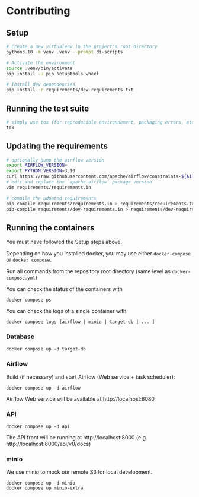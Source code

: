 # Contributing

## Setup

```bash
# Create a new virtualenv in the project's root directory
python3.10 -m venv .venv --prompt di-scripts

# Activate the environment
source .venv/bin/activate
pip install -U pip setuptools wheel

# Install dev dependencies
pip install -r requirements/dev-requirements.txt
```

## Running the test suite

```bash
# simply use tox (for reproducible environnement, packaging errors, etc.)
tox
```

## Updating the requirements

```bash
# optionally bump the airflow version
export AIRFLOW_VERSION=
export PYTHON_VERSION=3.10
curl https://raw.githubusercontent.com/apache/airflow/constraints-${AIRFLOW_VERSION}/constraints-${PYTHON_VERSION}.txt > requirements/constraints.txt
# edit and replace the `apache-airflow` package version
vim requirements/requirements.in

# compile the udpated requirements
pip-compile requirements/requirements.in > requirements/requirements.txt
pip-compile requirements/dev-requirements.in > requirements/dev-requirements.txt
```

## Running the containers

You must have followed the Setup steps above.

Depending on how you installed docker, you may use either `docker-compose` or `docker compose`.

Run all commands from the repository root directory (same level as `docker-compose.yml`)

You can check the status of the containers with 

```shell
docker compose ps
```

You can check the logs of a single container with

```shell
docker compose logs [airflow | minio | target-db | ... ]
```

### Database

```shell
docker compose up -d target-db
```

### Airflow

Build (if necessary) and start Airflow (Web service + task scheduler):

```shell
docker compose up -d airflow
```

Airflow Web service will be available at http://localhost:8080

### API

```shell
docker compose up -d api
```

The API front will be running at http://localhost:8000 (e.g. http://localhost:8000/api/v0/docs)

### minio

We use minio to mock our remote S3 for local development.

```shell
docker compose up -d minio
docker compose up minio-extra
```